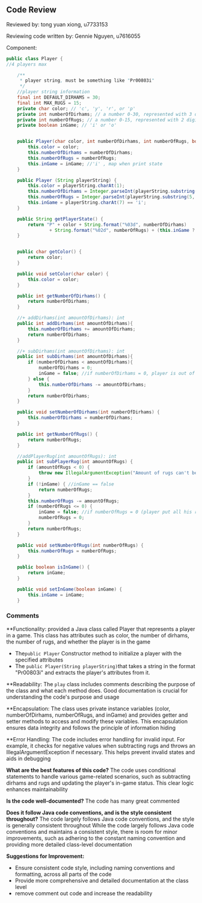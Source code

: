 ## Code Review

Reviewed by: tong yuan xiong, u7733153

Reviewing code written by: Gennie Nguyen, u7616055

Component: <Player class>


```java
public class Player {
//4 players max

    /**
     * player string, must be something like "Pr00803i"
     */
    //player string information
    final int DEFAULT_DIRHAMS = 30;
    final int MAX_RUGS = 15;
    private char color; // 'c', 'y', 'r', or 'p'
    private int numberOfDirhams; // a number 0-30, represented with 3 digits
    private int numberOfRugs; // a number 0-15, represented with 2 digits
    private boolean inGame; // 'i' or 'o'


    public Player(char color, int numberOfDirhams, int numberOfRugs, boolean inGame) {
        this.color = color;
        this.numberOfDirhams = numberOfDirhams;
        this.numberOfRugs = numberOfRugs;
        this.inGame = inGame; //'i' , map when print state
    }

    public Player (String playerString) {
        this.color = playerString.charAt(1);
        this.numberOfDirhams = Integer.parseInt(playerString.substring(2, 5));
        this.numberOfRugs = Integer.parseInt(playerString.substring(5, 7));
        this.inGame = playerString.charAt(7) == 'i';
    }

    public String getPlayerState() {
        return "P" + color + String.format("%03d", numberOfDirhams)
                + String.format("%02d", numberOfRugs) + (this.inGame ? 'i' : 'o');
    }


    public char getColor() {
        return color;
    }

    public void setColor(char color) {
        this.color = color;
    }

    public int getNumberOfDirhams() {
        return numberOfDirhams;
    }

    //+ addDirhams(int amountOfDirhams): int
    public int addDirhams(int amountOfDirhams){
        this.numberOfDirhams += amountOfDirhams;
        return numberOfDirhams;
    }

    //+ subDirhams(int amountOfDirhams): int
    public int subDirhams(int amountOfDirhams){
        if (numberOfDirhams < amountOfDirhams){
            numberOfDirhams = 0;
            inGame = false; //if numberOfDirhams = 0, player is out of game
        } else {
            this.numberOfDirhams -= amountOfDirhams;
        }
        return numberOfDirhams;
    }

    public void setNumberOfDirhams(int numberOfDirhams) {
        this.numberOfDirhams = numberOfDirhams;
    }

    public int getNumberOfRugs() {
        return numberOfRugs;
    }

    //addPlayerRug(int amountOfRugs): int
    public int subPlayerRug(int amountOfRugs) {
        if (amountOfRugs < 0) {
            throw new IllegalArgumentException("Amount of rugs can't be negative");
        }
        if (!inGame) { //inGame == false
            return numberOfRugs;
        }
        this.numberOfRugs -= amountOfRugs;
        if (numberOfRugs <= 0) {
            inGame = false; //if numberOfRugs = 0 (player put all his rug on the board), player is out of game
            numberOfRugs = 0;
        }
        return numberOfRugs;
    }

    public void setNumberOfRugs(int numberOfRugs) {
        this.numberOfRugs = numberOfRugs;
    }

    public boolean isInGame() {
        return inGame;
    }

    public void setInGame(boolean inGame) {
        this.inGame = inGame;
    }

```

### Comments 
**Functionality:
provided a Java class called Player that represents a player in a game. This class has attributes such as color, the number of dirhams, the number of rugs, and whether the player is in the game

- The`public Player` Constructor method  to initialize a player with the specified attributes
- The `public Player(String playerString)`that takes a string in the format "Pr00803i" and extracts the player's attributes from it.

**Readability:
The `play` class includes comments describing the purpose of the class and what each method does. Good documentation is crucial for understanding the code's purpose and usage

**Encapsulation:
The class uses private instance variables (color, numberOfDirhams, numberOfRugs, and inGame) and provides getter and setter methods to access and modify these variables. This encapsulation ensures data integrity and follows the principle of information hiding

**Error Handling:
The code includes error handling for invalid input. For example, it checks for negative values when subtracting rugs and throws an IllegalArgumentException if necessary. This helps prevent invalid states and aids in debugging

**What are the best features of this code?**
The code uses conditional statements to handle various game-related scenarios, such as subtracting dirhams and rugs and updating the player's in-game status. 
This clear logic enhances maintainability

**Is the code well-documented?**
The code has many great commented

**Does it follow Java code conventions, and is the style consistent throughout?**
The code largely follows Java code conventions, and the style is generally consistent throughout
While the code largely follows Java code conventions and maintains a consistent style, there is room for minor improvements, such as adhering to the constant naming convention and providing more detailed class-level documentation

**Suggestions for Improvement:**
- Ensure consistent code style, including naming conventions and formatting, across all parts of the code
- Provide more comprehensive and detailed documentation at the class level
- remove comment out code and increase the readability